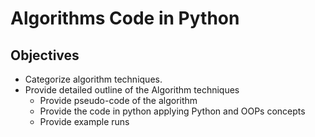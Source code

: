 # Algorithms Code in Python

## Objectives
- Categorize algorithm techniques.
- Provide detailed outline of the Algorithm techniques
    - Provide pseudo-code of the algorithm
    - Provide the code in python applying Python and OOPs concepts
    - Provide example runs